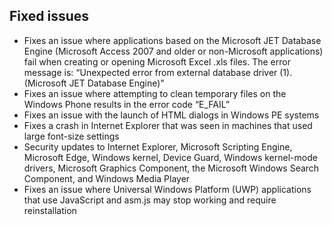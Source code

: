 ## Fixed issues
- Fixes an issue where applications based on the Microsoft JET Database Engine (Microsoft Access 2007 and older or non-Microsoft applications) fail when creating or opening Microsoft Excel .xls files. The error message is: “Unexpected error from external database driver (1). (Microsoft JET Database Engine)"
- Fixes an issue where attempting to clean temporary files on the Windows Phone results in the error code “E_FAIL”
- Fixes an issue with the launch of HTML dialogs in Windows PE systems
- Fixes a crash in Internet Explorer that was seen in machines that used large font-size settings
- Security updates to Internet Explorer, Microsoft Scripting Engine, Microsoft Edge, Windows kernel, Device Guard, Windows kernel-mode drivers, Microsoft Graphics Component, the Microsoft Windows Search Component, and Windows Media Player
- Fixes an issue where Universal Windows Platform (UWP) applications that use JavaScript and asm.js may stop working and require reinstallation